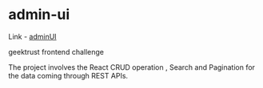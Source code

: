 # admin-ui
Link - [adminUI](https://631073dab51856441ca5a8d0--adminui-ashutosh.netlify.app/)

geektrust frontend challenge

The project involves the React CRUD operation , Search and Pagination for the data coming through REST APIs.
